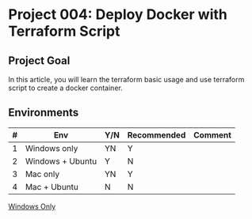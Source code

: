 # Project 004: Deploy Docker with Terraform Script

## Project Goal

In this article, you will learn the terraform basic usage and use terraform script to create a docker container.

## Environments

| #  | Env  | Y/N  | Recommended   |  Comment |
|---|---|---|---|---|
| 1 | Windows only | YN | Y |   |
| 2 | Windows + Ubuntu | Y | N |   |
| 3 | Mac only | YN | Y |   |
| 4 | Mac + Ubuntu | N | N |   |

[Windows Only](01_Y_WindowsOnly.md)

<!--
[Windows Only](01_Y_WindowsOnly.md)

[Windows Only doesn't work](01_N_WindowsOnly.md)

[With_Windows_Ubuntu](02_Y_Windows_Ubuntu.md)

[Mac Only works](03_Y_MacOnly.md)

[With_Mac_Ubuntu](04_N_Mac_Ubuntu.md)
-->
